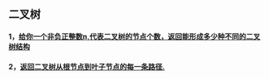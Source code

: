 ## 二叉树

#### 1，[给你一个非负正整数n,代表二叉树的节点个数，返回能形成多少种不同的二叉树结构](https://github.com/sihaihou/algorithm/tree/master/src/com/reyco/algorithm/tree/tree3/Test1.java)
#### 2，[返回二叉树从根节点到叶子节点的每一条路径.](https://github.com/sihaihou/algorithm/tree/master/src/com/reyco/algorithm/tree/tree3/Test2.java)
